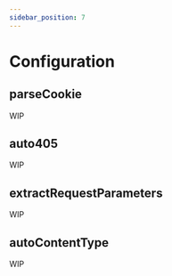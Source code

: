 ```yaml
---
sidebar_position: 7
---
```


# Configuration

## parseCookie
WIP

## auto405
WIP

## extractRequestParameters
WIP

## autoContentType
WIP